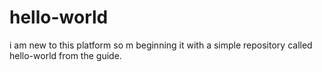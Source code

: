 # hello-world
i am new to this platform so m beginning it with a simple repository called hello-world from the guide.
